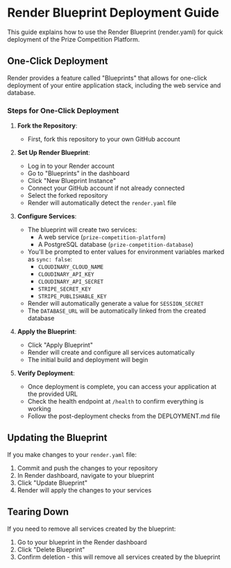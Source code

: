 # Render Blueprint Deployment Guide

This guide explains how to use the Render Blueprint (render.yaml) for quick deployment of the Prize Competition Platform.

## One-Click Deployment

Render provides a feature called "Blueprints" that allows for one-click deployment of your entire application stack, including the web service and database.

### Steps for One-Click Deployment

1. **Fork the Repository**: 
   - First, fork this repository to your own GitHub account

2. **Set Up Render Blueprint**:
   - Log in to your Render account
   - Go to "Blueprints" in the dashboard
   - Click "New Blueprint Instance"
   - Connect your GitHub account if not already connected
   - Select the forked repository
   - Render will automatically detect the `render.yaml` file

3. **Configure Services**:
   - The blueprint will create two services:
     - A web service (`prize-competition-platform`)
     - A PostgreSQL database (`prize-competition-database`)
   - You'll be prompted to enter values for environment variables marked as `sync: false`:
     - `CLOUDINARY_CLOUD_NAME`
     - `CLOUDINARY_API_KEY`
     - `CLOUDINARY_API_SECRET`
     - `STRIPE_SECRET_KEY`
     - `STRIPE_PUBLISHABLE_KEY`
   - Render will automatically generate a value for `SESSION_SECRET`
   - The `DATABASE_URL` will be automatically linked from the created database

4. **Apply the Blueprint**:
   - Click "Apply Blueprint"
   - Render will create and configure all services automatically
   - The initial build and deployment will begin

5. **Verify Deployment**:
   - Once deployment is complete, you can access your application at the provided URL
   - Check the health endpoint at `/health` to confirm everything is working
   - Follow the post-deployment checks from the DEPLOYMENT.md file

## Updating the Blueprint

If you make changes to your `render.yaml` file:

1. Commit and push the changes to your repository
2. In Render dashboard, navigate to your blueprint
3. Click "Update Blueprint"
4. Render will apply the changes to your services

## Tearing Down

If you need to remove all services created by the blueprint:

1. Go to your blueprint in the Render dashboard
2. Click "Delete Blueprint"
3. Confirm deletion - this will remove all services created by the blueprint